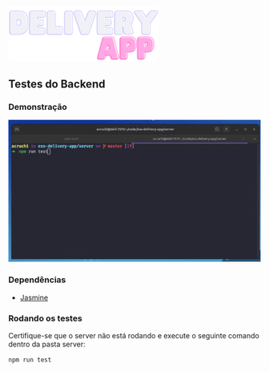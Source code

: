 <img src="../web-app/src/assets/images/logo.svg" alt="Delivery App Logo" width="300">

## Testes do Backend

### Demonstração

![example](spec/examples/example-server-test.gif)

### Dependências

- [Jasmine](https://jasmine.github.io/)

### Rodando os testes
Certifique-se que o server não está rodando e execute o seguinte comando dentro da pasta server: 
```
npm run test
```